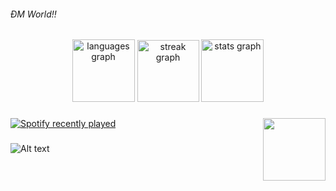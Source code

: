 <h6 align="left">ĐM World!!</h6>

###

<div align="center">
  <img src="https://github-readme-stats.vercel.app/api/top-langs?username=TrungZKZ&locale=en&hide_title=false&layout=compact&card_width=320&langs_count=5&theme=github_dark&hide_border=false&order=2" height="100" alt="languages graph"  />
  <img src="https://streak-stats.demolab.com?user=TrungZKZ&locale=en&mode=daily&theme=github_dark&hide_border=false&border_radius=5&order=3" height="99" alt="streak graph"  />
  <img src="https://github-readme-stats.vercel.app/api?username=TrungZKZ&hide_title=false&hide_rank=false&show_icons=true&include_all_commits=true&count_private=true&disable_animations=false&theme=github_dark&locale=en&hide_border=false&order=1" height="100" alt="stats graph"  />
</div>

###

<img align="right" height="100" src="https://i.pinimg.com/originals/e4/60/fe/e460fe5c972017f544d7881f8d98a649.gif"  />

###

<div align="left">
  <a href="https://open.spotify.com/user/31hiehqxmxq3r7od54vfwmg3rqzy">
    <img src="https://spotify-recently-played-readme.vercel.app/api?user=31hiehqxmxq3r7od54vfwmg3rqzy&count=2&unique=true" alt="Spotify recently played"  />
  </a>
</div>

###
![Alt text](https://spotify-recently-played-readme.vercel.app/api?user=31hiehqxmxq3r7od54vfwmg3rqzy)

